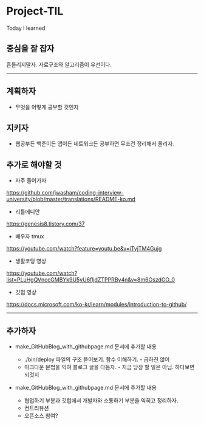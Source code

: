 # Project-TIL
Today I learned

## 중심을 잘 잡자
흔들리지말자. 자료구조와 알고리즘이 우선이다. 

---
## 계획하자
+ 무엇을 어떻게 공부할 것인지


## 지키자
+ 웹공부든 백준이든 앱이든 네트워크든 공부하면 무조건 정리해서 올리자.
  
  
## 추가로 해야할 것
+ 자주 들어가자

https://github.com/jwasham/coding-interview-university/blob/master/translations/README-ko.md

+ 리틀에디안 

https://genesis8.tistory.com/37

+ 배우자 tmux

https://youtube.com/watch?feature=youtu.be&v=iTyjTM4Gujg


+ 생활코딩 영상 

https://youtube.com/watch?list=PLuHgQVnccGMBYk9U5yU6fljdZTPPRBy4n&v=8m6OszdGO_0


+ 깃헙 영상

https://docs.microsoft.com/ko-kr/learn/modules/introduction-to-github/


---
## 추가하자

+ make_GitHubBlog_with_githubpage.md 문서에 추가할 내용
  + ./bin/deploy 파일의 구조 뜯어보기. 함수 이해하기.  - 급하진 않어
  + 마크다운 문법을 익혀 블로그 글을 다듬자. - 지금 당장 할 일은 아님. 하다보면 되것지
  
+ make_GitHubBlog_with_githubpage.md 문서에 추가할 내용
  + 협업하기 부분과 깃헙에서 개발자와 소통하기 부분을 익히고 정리하자.
  + 컨트리뷰션
  + 오픈소스 참여? 
